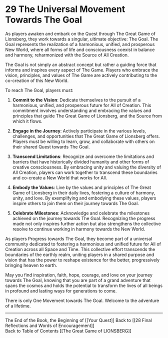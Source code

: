 # 29 The Universal Movement Towards The Goal

As players awaken and embark on the Quest through The Great Game of Lionsberg, they work towards a singular, ultimate objective: The Goal. The Goal represents the realization of a harmonious, unified, and prosperous New World, where all forms of life and consciousness coexist in balance and harmony, reharmonized with the Source of All Creation.

The Goal is not simply an abstract concept but rather a guiding force that informs and inspires every aspect of The Game. Players who embrace the vision, principles, and values of The Game are actively contributing to the co-creation of this New World.

To reach The Goal, players must:

1.  **Commit to the Vision**: Dedicate themselves to the pursuit of a harmonious, unified, and prosperous future for All of Creation. This commitment involves understanding and embracing the values and principles that guide The Great Game of Lionsberg, and the Source from which it flows.
    
2.  **Engage in the Journey**: Actively participate in the various levels, challenges, and opportunities that The Great Game of Lionsberg offers. Players must be willing to learn, grow, and collaborate with others on their shared Quest towards The Goal.
    
3.  **Transcend Limitations**: Recognize and overcome the limitations and barriers that have historically divided humanity and other forms of creative consciousness. By embracing unity and valuing the diversity of All Creation, players can work together to transcend these boundaries and co-create a New World that works for All.
    
4.  **Embody the Values**: Live by the values and principles of The Great Game of Lionsberg in their daily lives, fostering a culture of harmony, unity, and love. By exemplifying and embodying these values, players inspire others to join them on their journey towards The Goal.
    
5.  **Celebrate Milestones**: Acknowledge and celebrate the milestones achieved on the journey towards The Goal. Recognizing the progress made not only inspires further action but also strengthens the collective resolve to continue working in harmony towards the New World.
    

As players Progress towards The Goal, they become part of a universal community dedicated to fostering a harmonious and unified future for All of Creation across all Space and Time. This collective effort transcends the boundaries of the earthly realm, uniting players in a shared purpose and vision that has the power to reshape existence for the better, progressively bringing heaven to earth. 

May you find inspiration, faith, hope, courage, and love on your journey towards The Goal, knowing that you are part of a grand adventure that spans the cosmos and holds the potential to transform the lives of all beings in profound and lasting ways for generations to come.

There is only One Movement towards The Goal. Welcome to the adventure of a lifetime. 

____

The End of the Book, the Beginning of [[Your Quest]] 
Back to [[28 Final Reflections and Words of Encouragement]]  
Back to Table of Contents [[The Great Game of LIONSBERG]]  